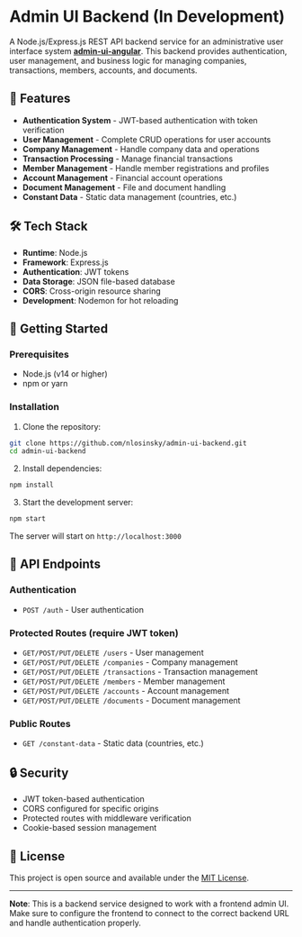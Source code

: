 # Admin UI Backend (In Development)

A Node.js/Express.js REST API backend service for an administrative user interface system <b>[admin-ui-angular](https://github.com/nlosinsky/admin-ui-angular)</b>. This backend provides authentication, user management, and business logic for managing companies, transactions, members, accounts, and documents.

## 🚀 Features

- **Authentication System** - JWT-based authentication with token verification
- **User Management** - Complete CRUD operations for user accounts
- **Company Management** - Handle company data and operations
- **Transaction Processing** - Manage financial transactions
- **Member Management** - Handle member registrations and profiles
- **Account Management** - Financial account operations
- **Document Management** - File and document handling
- **Constant Data** - Static data management (countries, etc.)

## 🛠️ Tech Stack

- **Runtime**: Node.js
- **Framework**: Express.js
- **Authentication**: JWT tokens
- **Data Storage**: JSON file-based database
- **CORS**: Cross-origin resource sharing
- **Development**: Nodemon for hot reloading

## 🚀 Getting Started

### Prerequisites

- Node.js (v14 or higher)
- npm or yarn

### Installation

1. Clone the repository:
```bash
git clone https://github.com/nlosinsky/admin-ui-backend.git
cd admin-ui-backend
```

2. Install dependencies:
```bash
npm install
```

3. Start the development server:
```bash
npm start
```

The server will start on `http://localhost:3000`

## 🔧 API Endpoints

### Authentication
- `POST /auth` - User authentication

### Protected Routes (require JWT token)
- `GET/POST/PUT/DELETE /users` - User management
- `GET/POST/PUT/DELETE /companies` - Company management
- `GET/POST/PUT/DELETE /transactions` - Transaction management
- `GET/POST/PUT/DELETE /members` - Member management
- `GET/POST/PUT/DELETE /accounts` - Account management
- `GET/POST/PUT/DELETE /documents` - Document management

### Public Routes
- `GET /constant-data` - Static data (countries, etc.)

## 🔒 Security

- JWT token-based authentication
- CORS configured for specific origins
- Protected routes with middleware verification
- Cookie-based session management

## 📄 License

This project is open source and available under the [MIT License](LICENSE).

---

**Note**: This is a backend service designed to work with a frontend admin UI. Make sure to configure the frontend to connect to the correct backend URL and handle authentication properly.
